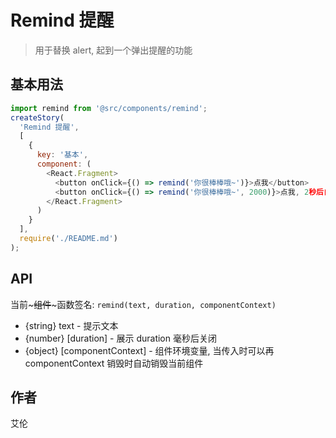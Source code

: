 # Remind 提醒

> 用于替换 alert, 起到一个弹出提醒的功能

## 基本用法

```javascript
import remind from '@src/components/remind';
createStory(
  'Remind 提醒',
  [
    {
      key: '基本',
      component: (
        <React.Fragment>
          <button onClick={() => remind('你很棒棒哦~')}>点我</button>
          <button onClick={() => remind('你很棒棒哦~', 2000)}>点我, 2秒后自动关闭</button>
        </React.Fragment>
      )
    }
  ],
  require('./README.md')
);
```

## API

当前~~~组件~~~函数签名: `remind(text, duration, componentContext)`

- {string} text - 提示文本
- {number} [duration] - 展示 duration 毫秒后关闭
- {object} [componentContext] - 组件环境变量, 当传入时可以再 componentContext 销毁时自动销毁当前组件

## 作者
艾伦
